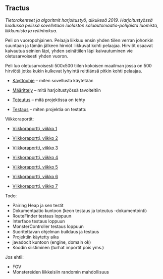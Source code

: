 ## Tractus

*Tietorakenteet ja algoritmit harjoitustyö, alkukesä 2019. Harjoitustyössä luodussa pelissä sovelletaan luolaston soluautomaatio-pohjaista luomista,  liikkumista ja reitinhakua.*

Peli on vuoropohjainen. Pelaaja liikkuu ensin yhden tiilen verran johonkin suuntaan ja tämän jälkeen hirviöt liikkuvat kohti pelaajaa. Hirviöt osaavat kaivautua seinien läpi, yhden seinätiilen läpi kaivautuminen vie oletusarvoisesti yhden vuoron. 

Peli luo oletusarvoisesti 500x500 tiilen kokoisen maailman jossa on 500 hirviötä jotka kukin kulkevat lyhyintä reittiänsä pitkin kohti pelaajaa. 


* [Käyttöohje](https://github.com/juhoaj/tiralabra-tractus/blob/master/documentation/käyttöohje.md) – miten sovellusta käytetään

* [Määrittely](https://github.com/juhoaj/tiralabra-tractus/blob/master/documentation/määrittely.md) – mitä harjoitustyössä tavoiteltiin

* [Toteutus](https://github.com/juhoaj/tiralabra-tractus/blob/master/documentation/toteutus.md) – mitä projektissa on tehty

* [Testaus](https://github.com/juhoaj/tiralabra-tractus/blob/master/documentation/testaus.md) – miten projektia on testattu


Viikkoraportit:

* [Viikkoraportti, viikko 1](https://github.com/juhoaj/tiralabra-tractus/blob/master/documentation/viikkoraportti_1.md)

* [Viikkoraportti, viikko 2](https://github.com/juhoaj/tiralabra-tractus/blob/master/documentation/viikkoraportti_2.md)

* [Viikkoraportti, viikko 3](https://github.com/juhoaj/tiralabra-tractus/blob/master/documentation/viikkoraportti_3.md)

* [Viikkoraportti, viikko 4](https://github.com/juhoaj/tiralabra-tractus/blob/master/documentation/viikkoraportti_4.md)

* [Viikkoraportti, viikko 5](https://github.com/juhoaj/tiralabra-tractus/blob/master/documentation/viikkoraportti_5.md)

* [Viikkoraportti, viikko 6](https://github.com/juhoaj/tiralabra-tractus/blob/master/documentation/viikkoraportti_6.md)

* [Viikkoraportti, viikko 7](https://github.com/juhoaj/tiralabra-tractus/blob/master/documentation/viikkoraportti_7.md)


Todo:
* Pairing Heap ja sen testit
* Dokumentaatio kuntoon (keon testaus ja toteutus -dokumentointi)
* RouteFinder testaus loppuun
* Interface testaus loppuun
* MonsterController testaus loppuun
* Suoritettavan ohjelman buildaus ja testaus
* Projektiin käytetty aika
* javadocit kuntoon (engine, domain ok)
* Koodin siistiminen (turhat importit pois yms.)


Jos ehtii:
* FOV
* Monstereiden liikkeisiin randomin mahdollisuus

